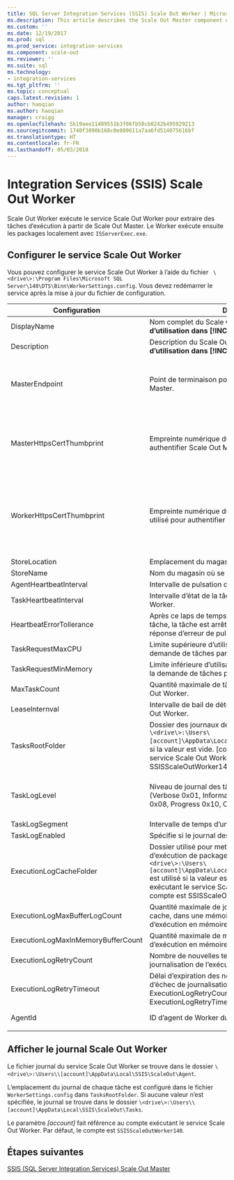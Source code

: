 ```yaml
---
title: SQL Server Integration Services (SSIS) Scale Out Worker | Microsoft Docs
ms.description: This article describes the Scale Out Master component of SSIS Scale Out
ms.custom: ''
ms.date: 12/19/2017
ms.prod: sql
ms.prod_service: integration-services
ms.component: scale-out
ms.reviewer: ''
ms.suite: sql
ms.technology:
- integration-services
ms.tgt_pltfrm: ''
ms.topic: conceptual
caps.latest.revision: 1
author: haoqian
ms.author: haoqian
manager: craigg
ms.openlocfilehash: 5b19aee11489551b3f06fb58cb0242b495929213
ms.sourcegitcommit: 1740f3090b168c0e809611a7aa6fd514075616bf
ms.translationtype: HT
ms.contentlocale: fr-FR
ms.lasthandoff: 05/03/2018
---
```

# <a name="integration-services-ssis-scale-out-worker"></a>Integration Services (SSIS) Scale Out Worker

Scale Out Worker exécute le service Scale Out Worker pour extraire des tâches d’exécution à partir de Scale Out Master. Le Worker exécute ensuite les packages localement avec `ISServerExec.exe`.

## <a name="configure-the-scale-out-worker-service"></a>Configurer le service Scale Out Worker
Vous pouvez configurer le service Scale Out Worker à l’aide du fichier ` \<drive\>:\Program Files\Microsoft SQL Server\140\DTS\Binn\WorkerSettings.config`. Vous devez redémarrer le service après la mise à jour du fichier de configuration.

Configuration  |Description  |Valeur par défaut  
---------|---------|---------
DisplayName|Nom complet du Scale Out Worker. **Pas en cours d’utilisation dans [!INCLUDE[ssNoVersion_md](../../includes/ssnoversion-md.md)] 2017.**|Nom de l'ordinateur         
Description|Description du Scale Out Worker. **Pas en cours d’utilisation dans [!INCLUDE[ssNoVersion_md](../../includes/ssnoversion-md.md)] 2017.**|Vide         
MasterEndpoint|Point de terminaison pour la connexion à Scale Out Master.|Point de terminaison défini pendant l’installation du Scale Out Worker.         
MasterHttpsCertThumbprint|Empreinte numérique du certificat client SSL utilisé pour authentifier Scale Out Master.|Empreinte numérique du certificat client spécifié pendant l’installation de Scale Out Worker.          
WorkerHttpsCertThumbprint|Empreinte numérique du certificat Scale Out Master utilisé pour authentifier le Scale Out Worker.|Empreinte numérique d’un certificat créé et installé automatiquement pendant l’installation du Scale Out Worker.          
StoreLocation|Emplacement du magasin de certificats de Worker.|LocalMachine       
StoreName|Nom du magasin où se trouve ce certificat de Worker.|My         
AgentHeartbeatInterval|Intervalle de pulsation du Scale Out Worker.|00:01:00         
TaskHeartbeatInterval|Intervalle d’état de la tâche de rapport du Scale Out Worker.|00:00:10         
HeartbeatErrorTollerance|Après ce laps de temps depuis la dernière pulsation de tâche, la tâche est arrêtée en cas de réception d’une réponse d’erreur de pulsation.|00:10:00      
TaskRequestMaxCPU|Limite supérieure d’utilisation du processeur pour la demande de tâches par le Scale Out Worker.|70.0         
TaskRequestMinMemory|Limite inférieure d’utilisation de la mémoire (en Mo) pour la demande de tâches par le Scale Out Worker.|100.0         
MaxTaskCount|Quantité maximale de tâches que peut contenir le Scale Out Worker.|10         
LeaseInternval|Intervalle de bail de détention d’une tâche par le Scale Out Worker.|00:01:00         
TasksRootFolder|Dossier des journaux des tâches. Le chemin de dossier `\<drive\>:\Users\[account]\AppData\Local\SSIS\Cluster\Tasks` est utilisé si la valeur est vide. [compte] est le compte exécutant le service Scale Out Worker. Par défaut, le compte est SSISScaleOutWorker140.|Vide         
TaskLogLevel|Niveau de journal des tâches du Scale Out Worker. (Verbose 0x01, Information 0x02, Warning 0x04, Error 0x08, Progress 0x10, CriticalError 0x20, Audit 0x40)|126 (Information, Warning, Error, Progress, CriticalError, Audit)     
TaskLogSegment|Intervalle de temps d’un fichier journal de tâche.|00:00:00         
TaskLogEnabled|Spécifie si le journal des tâches est activé.|true         
ExecutionLogCacheFolder|Dossier utilisé pour mettre en cache le journal d’exécution de package. Le chemin de dossier ` \<drive\>:\Users\[account]\AppData\Local\SSIS\Cluster\Agent\ELogCache` est utilisé si la valeur est vide. [compte] est le compte exécutant le service Scale Out Worker. Par défaut, le compte est SSISScaleOutWorker140.|Vide         
ExecutionLogMaxBufferLogCount|Quantité maximale de journaux d’exécution mis en cache, dans une mémoire tampon de journal d’exécution en mémoire.|10000        
ExecutionLogMaxInMemoryBufferCount|Quantité maximale de mémoires tampon de journal d’exécution en mémoire pour les journaux d’exécution.|10         
ExecutionLogRetryCount|Nombre de nouvelles tentatives en cas d’échec de journalisation de l’exécution.|3
ExecutionLogRetryTimeout|Délai d’expiration des nouvelles tentatives en cas d’échec de journalisation de l’exécution. ExecutionLogRetryCount est ignoré si ExecutionLogRetryTimeout est atteint. |7.00:00:00 (7 jours)        
AgentId|ID d’agent de Worker du Scale Out Worker|Généré automatiquement.    
||||    

## <a name="view-the-scale-out-worker-log"></a>Afficher le journal Scale Out Worker
Le fichier journal du service Scale Out Worker se trouve dans le dossier `\<drive\>:\Users\\[account]\AppData\Local\SSIS\ScaleOut\Agent`.

L’emplacement du journal de chaque tâche est configuré dans le fichier `WorkerSettings.config` dans `TasksRootFolder`. Si aucune valeur n’est spécifiée, le journal se trouve dans le dossier `\<drive\>:\Users\\[account]\AppData\Local\SSIS\ScaleOut\Tasks`. 

Le paramètre *[account]* fait référence au compte exécutant le service Scale Out Worker. Par défaut, le compte est `SSISScaleOutWorker140`.

## <a name="next-steps"></a>Étapes suivantes
[SSIS (SQL Server Integration Services) Scale Out Master](integration-services-ssis-scale-out-master.md)
